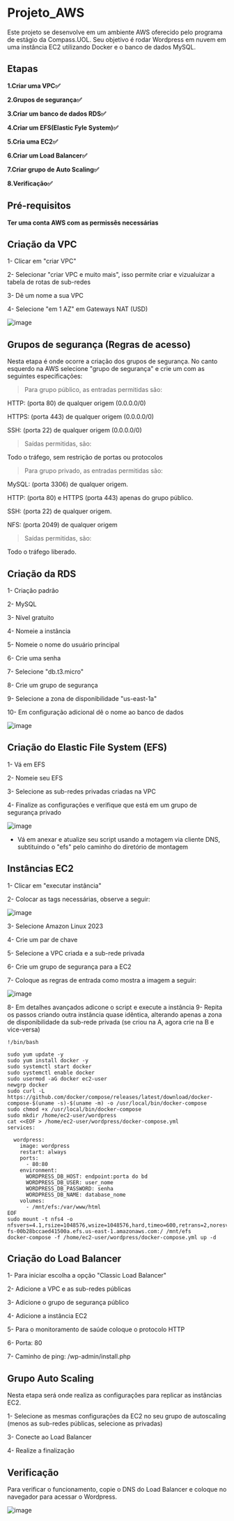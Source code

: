 # Projeto_AWS
Este projeto se desenvolve em um ambiente AWS oferecido pelo programa de estágio da Compass.UOL. Seu objetivo é rodar Wordpress em nuvem em uma instância EC2 utilizando Docker e o banco de dados MySQL.

## Etapas

**1.Criar uma VPC✅**

**2.Grupos de segurança✅**

**3.Criar um banco de dados RDS✅**

**4.Criar um EFS(Elastic Fyle System)✅**

**5.Cria uma EC2✅** 

**6.Criar um Load Balancer✅**

**7.Criar grupo de Auto Scaling✅**

**8.Verificação✅**


## Pré-requisitos
**Ter uma conta AWS com as permissês necessárias**

## Criação da VPC

1- Clicar em "criar VPC"

2- Selecionar "criar VPC e muito mais", isso permite criar e vizualuizar a tabela de rotas de sub-redes

3- Dê um nome a sua VPC

4- Selecione "em 1 AZ" em Gateways NAT (USD)

![image](https://github.com/user-attachments/assets/74c016aa-22fc-4f84-97bb-1ec4c1512cda)


## Grupos de segurança (Regras de acesso)

Nesta etapa é onde ocorre a criação dos grupos de segurança. No canto esquerdo na AWS selecione "grupo de segurança" e crie um com as seguintes especificações: 

>Para grupo público, as entradas permitidas são:

HTTP: (porta 80) de qualquer origem (0.0.0.0/0)

HTTPS: (porta 443) de qualquer origem (0.0.0.0/0)

SSH: (porta 22) de qualquer origem (0.0.0.0/0)

>Saídas permitidas, são:

Todo o tráfego, sem restrição de portas ou protocolos

>Para grupo privado, as entradas permitidas são:

MySQL: (porta 3306) de qualquer origem.

HTTP: (porta 80) e HTTPS (porta 443) apenas do grupo público.

SSH: (porta 22) de qualquer origem.

NFS: (porta 2049) de qualquer origem

>Saídas permitidas, são:

Todo o tráfego liberado.


## Criação da RDS

1- Criação padrão

2- MySQL

3- Nível gratuito

4- Nomeie a instância

5- Nomeie o nome do usuário principal

6- Crie uma senha

7- Selecione "db.t3.micro"

8- Crie um grupo de segurança 

9- Selecione a zona de disponibilidade "us-east-1a"

10- Em configuração adicional dê o nome ao banco de dados

![image](https://github.com/user-attachments/assets/6b3fc1b6-9843-4b8c-9bdb-f4534d2efdc3)


## Criação do Elastic File System (EFS)

1- Vá em EFS

2- Nomeie seu EFS

3- Selecione as sub-redes privadas criadas na VPC

4- Finalize as configurações e verifique que está em um grupo de segurança privado

  ![image](https://github.com/user-attachments/assets/0e826417-c876-4ca9-be90-c8ad063f0f08)
- Vá em anexar e atualize seu script usando a motagem via cliente DNS, subtituindo o "efs" pelo caminho do diretório de montagem



## Instâncias EC2

1- Clicar em "executar instância"

2- Colocar as tags necessárias, observe a seguir:

![image](https://github.com/user-attachments/assets/8cc3c0f3-cacd-4ac9-9184-2ff54c9bfb53)


3- Selecione Amazon Linux 2023

4- Crie um par de chave

5- Selecione a VPC criada e a sub-rede privada

6- Crie um grupo de segurança para a EC2

7- Coloque as regras de entrada como mostra a imagem a seguir:

![image](https://github.com/user-attachments/assets/f6ef1a00-f42f-4282-bed4-ae77e45e558f)

8- Em detalhes avançados adicone o script e execute a instância
9- Repita os passos criando outra instância quase idêntica, alterando apenas a zona de disponibilidade da sub-rede privada (se criou na A, agora crie na B e vice-versa) 


````
!/bin/bash 
 
sudo yum update -y 
sudo yum install docker -y
sudo systemctl start docker
sudo systemctl enable docker
sudo usermod -aG docker ec2-user
newgrp docker
sudo curl -L https://github.com/docker/compose/releases/latest/download/docker-compose-$(uname -s)-$(uname -m) -o /usr/local/bin/docker-compose
sudo chmod +x /usr/local/bin/docker-compose
sudo mkdir /home/ec2-user/wordpress
cat <<EOF > /home/ec2-user/wordpress/docker-compose.yml
services:
 
  wordpress:
    image: wordpress
    restart: always
    ports:
      - 80:80
    environment:
      WORDPRESS_DB_HOST: endpoint:porta do bd
      WORDPRESS_DB_USER: user_nome
      WORDPRESS_DB_PASSWORD: senha
      WORDPRESS_DB_NAME: database_nome
    volumes:
      - /mnt/efs:/var/www/html
EOF
sudo mount -t nfs4 -o nfsvers=4.1,rsize=1048576,wsize=1048576,hard,timeo=600,retrans=2,noresvport fs-00b28bccaed41500a.efs.us-east-1.amazonaws.com:/ /mnt/efs
docker-compose -f /home/ec2-user/wordpress/docker-compose.yml up -d

````

## Criação do Load Balancer

1- Para iniciar escolha a opção "Classic Load Balancer"

2- Adicione a VPC e as sub-redes públicas

3- Adicione o grupo de segurança público

4- Adicione a instância EC2

5- Para o monitoramento de saúde coloque o protocolo HTTP

6- Porta: 80

7- Caminho de ping: /wp-admin/install.php


## Grupo Auto Scaling

Nesta etapa será onde realiza as configurações para replicar as instâncias EC2.

1- Selecione as mesmas configurações da EC2 no seu grupo de autoscaling (menos as sub-redes públicas, selecione as privadas)

3- Conecte ao Load Balancer

4- Realize a finalização 

## Verificação

Para verificar o funcionamento, copie o DNS do Load Balancer e coloque no navegador para acessar o Wordpress.

![image](https://github.com/user-attachments/assets/428940b6-5237-4972-97ba-92a5832f630d)

